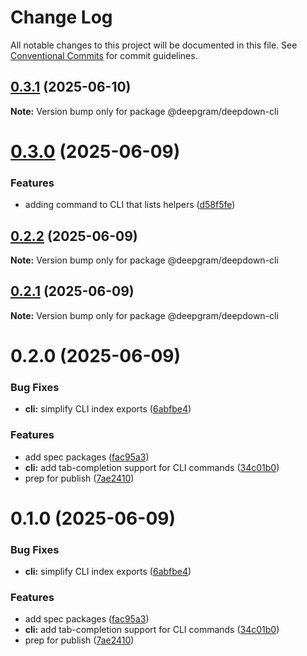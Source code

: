 # Change Log

All notable changes to this project will be documented in this file.
See [Conventional Commits](https://conventionalcommits.org) for commit guidelines.

## [0.3.1](https://github.com/deepgram/deepdown/compare/@deepgram/deepdown-cli@0.3.0...@deepgram/deepdown-cli@0.3.1) (2025-06-10)

**Note:** Version bump only for package @deepgram/deepdown-cli

# [0.3.0](https://github.com/deepgram/deepdown/compare/@deepgram/deepdown-cli@0.2.2...@deepgram/deepdown-cli@0.3.0) (2025-06-09)

### Features

- adding command to CLI that lists helpers ([d58f5fe](https://github.com/deepgram/deepdown/commit/d58f5fe5f1af71344261313a8951ce90e38c5ef0))

## [0.2.2](https://github.com/deepgram/deepdown/compare/@deepgram/deepdown-cli@0.2.1...@deepgram/deepdown-cli@0.2.2) (2025-06-09)

**Note:** Version bump only for package @deepgram/deepdown-cli

## [0.2.1](https://github.com/deepgram/deepdown/compare/@deepgram/deepdown-cli@0.2.0...@deepgram/deepdown-cli@0.2.1) (2025-06-09)

**Note:** Version bump only for package @deepgram/deepdown-cli

# 0.2.0 (2025-06-09)

### Bug Fixes

- **cli:** simplify CLI index exports ([6abfbe4](https://github.com/deepgram/deepdown/commit/6abfbe4a88a9b4dcc0deed10c6f8bbae42c1f7ad))

### Features

- add spec packages ([fac95a3](https://github.com/deepgram/deepdown/commit/fac95a31be544ce9d78ff5e37546c7db64d4499b))
- **cli:** add tab-completion support for CLI commands ([34c01b0](https://github.com/deepgram/deepdown/commit/34c01b094bef67bdbe8015beb0c6753453f460de))
- prep for publish ([7ae2410](https://github.com/deepgram/deepdown/commit/7ae24103a596b25ea784f9d4f7b1bc30e6b369c2))

# 0.1.0 (2025-06-09)

### Bug Fixes

- **cli:** simplify CLI index exports ([6abfbe4](https://github.com/deepgram/deepdown/commit/6abfbe4a88a9b4dcc0deed10c6f8bbae42c1f7ad))

### Features

- add spec packages ([fac95a3](https://github.com/deepgram/deepdown/commit/fac95a31be544ce9d78ff5e37546c7db64d4499b))
- **cli:** add tab-completion support for CLI commands ([34c01b0](https://github.com/deepgram/deepdown/commit/34c01b094bef67bdbe8015beb0c6753453f460de))
- prep for publish ([7ae2410](https://github.com/deepgram/deepdown/commit/7ae24103a596b25ea784f9d4f7b1bc30e6b369c2))
